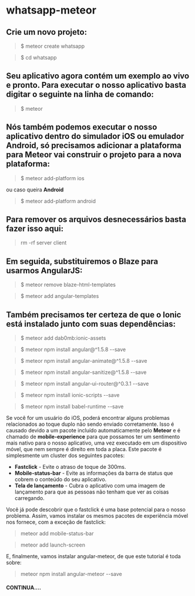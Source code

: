 # whatsapp-meteor

## Crie um novo projeto:

> $ meteor create whatsapp

> $ cd whatsapp
  
## Seu aplicativo agora contém um exemplo ao vivo e pronto. Para executar o nosso aplicativo basta digitar o seguinte na linha de comando:
  
  > $ meteor
  
## Nós também podemos executar o nosso aplicativo dentro do simulador iOS ou emulador Android, só precisamos adicionar a plataforma para Meteor vai construir o projeto para a nova plataforma:

> $ meteor add-platform ios

ou caso queira <b>Android</b>

> $ meteor add-platform android

## Para remover os arquivos desnecessários basta fazer isso aqui:

> rm -rf server client

## Em seguida, substituiremos o Blaze para usarmos AngularJS:

> $ meteor remove blaze-html-templates

> $ meteor add angular-templates

## Também precisamos ter certeza de que o Ionic está instalado junto com suas dependências:

> $ meteor add dab0mb:ionic-assets

> $ meteor npm install angular@^1.5.8 --save

> $ meteor npm install angular-animate@^1.5.8 --save

> $ meteor npm install angular-sanitize@^1.5.8 --save

> $ meteor npm install angular-ui-router@^0.3.1 --save

> $ meteor npm install ionic-scripts --save

> $ meteor npm install babel-runtime --save

Se você for um usuário do iOS, poderá encontrar alguns problemas relacionados ao toque duplo não sendo enviado corretamente. Isso é causado devido a um pacote incluído automaticamente pelo <b>Meteor</b> e é chamado de <b>mobile-experience</b> para que possamos ter um sentimento mais nativo para o nosso aplicativo, uma vez executado em um dispositivo móvel, que nem sempre é direito em toda a placa. Este pacote é simplesmente um cluster dos seguintes pacotes:

* **Fastclick** - Evite o atraso de toque de 300ms.
* **Mobile-status-bar** - Evite as informações da barra de status que cobrem o conteúdo do seu aplicativo.
* **Tela de lançamento** - Cubra o aplicativo com uma imagem de lançamento para que as pessoas não tenham que ver as coisas carregando.

Você já pode descobrir que o fastclick é uma base potencial para o nosso problema. Assim, vamos instalar os mesmos pacotes de experiência móvel nos fornece, com a exceção de fastclick:

> meteor add mobile-status-bar

> meteor add launch-screen

E, finalmente, vamos instalar angular-meteor, de que este tutorial é toda sobre:

> meteor npm install angular-meteor --save

#### CONTINUA....
  
